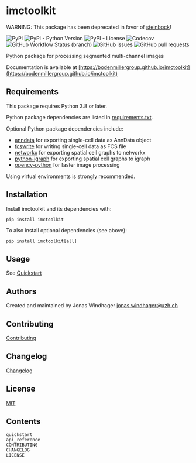 # imctoolkit

WARNING: This package has been deprecated in favor of [steinbock](https://github.com/BodenmillerGroup/steinbock)!

![PyPI](https://img.shields.io/pypi/v/imctoolkit)
![PyPI - Python Version](https://img.shields.io/pypi/pyversions/imctoolkit)
![PyPI - License](https://img.shields.io/pypi/l/imctoolkit)
![Codecov](https://img.shields.io/codecov/c/github/BodenmillerGroup/imctoolkit)
![GitHub Workflow Status (branch)](https://img.shields.io/github/workflow/status/BodenmillerGroup/imctoolkit/test-and-deploy/main)
![GitHub issues](https://img.shields.io/github/issues/BodenmillerGroup/imctoolkit)
![GitHub pull requests](https://img.shields.io/github/issues-pr/BodenmillerGroup/imctoolkit)

Python package for processing segmented multi-channel images

Documentation is available at [https://bodenmillergroup.github.io/imctoolkit](https://bodenmillergroup.github.io/imctoolkit)

## Requirements

This package requires Python 3.8 or later.

Python package dependencies are listed in [requirements.txt](https://github.com/BodenmillerGroup/imctoolkit/blob/main/requirements.txt).

Optional Python package dependencies include:

* [anndata](https://pypi.org/project/anndata) for exporting single-cell data as AnnData object
* [fcswrite](https://pypi.org/project/fcswrite) for writing single-cell data as FCS file
* [networkx](https://pypi.org/project/networkx) for exporting spatial cell graphs to networkx
* [python-igraph](https://pypi.org/project/python-igraph) for exporting spatial cell graphs to igraph
* [opencv-python](https://pypi.org/project/opencv-python) for faster image processing

Using virtual environments is strongly recommended.

## Installation

Install imctoolkit and its dependencies with:

    pip install imctoolkit

To also install optional dependencies (see above):

    pip install imctoolkit[all]

## Usage

See [Quickstart](https://bodenmillergroup.github.io/imctoolkit/quickstart.html)

## Authors

Created and maintained by Jonas Windhager [jonas.windhager@uzh.ch](mailto:jonas.windhager@uzh.ch)

## Contributing

[Contributing](https://bodenmillergroup.github.io/imctoolkit/CONTRIBUTING.html)

## Changelog

[Changelog](https://bodenmillergroup.github.io/imctoolkit/CHANGELOG.html)

## License

[MIT](https://bodenmillergroup.github.io/imctoolkit/LICENSE.html)

## Contents

```{toctree}
quickstart
api_reference
CONTRIBUTING
CHANGELOG
LICENSE
```
